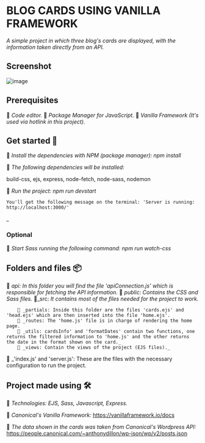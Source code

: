 # BLOG CARDS USING VANILLA FRAMEWORK

_A simple project in which three blog's cards are displayed, with the information taken directly from an API._

## Screenshot

![image](https://user-images.githubusercontent.com/82540037/129616837-4fd9ef5f-f1d3-42e5-896c-561faa09c16d.png)

## Prerequisites

🔹 _Code editor._
🔹 _Package Manager for JavaScript._
🔹 _Vanilla Framework (It's used via hotlink in this project)._


## Get started 🚀

🔹 _Install the dependencies with NPM (package manager): npm install_

🔹 _The following dependencies will be installed:_

build-css, ejs, express, node-fetch, node-sass, nodemon

🔹 _Run the project: npm run devstart_

```
You'll get the following message on the terminal: 'Server is running: http://localhost:3000/'
```
_

### Optional 

🔹 _Start Sass running the following command: npm run watch-css_


## Folders and files 📦

🔹 _api: In this folder you will find the file 'apiConnection.js' which is responsible for fetching the API information._
🔹 _public: Contains the CSS and Sass files._
🔹_src: _It contains most of the files needed for the project to work._ 

        🔹 _partials: Inside this folder are the files 'cards.ejs' and 'head.ejs' which are then inserted into the file 'home.ejs'.
        🔹 _routes: The 'home.js' file is in charge of rendering the home page.
        🔹 _utils: cardsInfo' and 'formatDates' contain two functions, one returns the filtered information to 'home.js' and the other returns the date in the format shown on the card._
        🔹 _views: Contain the views of the project (EJS files)._

🔹 _'index.js' and 'server.js': These are the files with the necessary configuration to run the project.


## Project made using 🛠️ 

🔹 _Technologies: EJS, Sass, Javascript, Express._  

🔹 _Canonical's Vanilla Framework:_ https://vanillaframework.io/docs

🔹 _The data shown in the cards was taken from Canonical's Wordpress API:_ https://people.canonical.com/~anthonydillon/wp-json/wp/v2/posts.json
